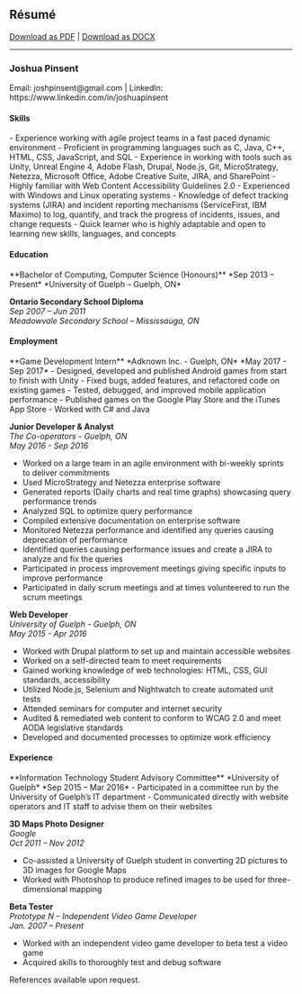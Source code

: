 ## Résumé
<a href="assets/files/JoshuaPinsent-Resume.pdf" target="_blank">Download as PDF</a> | <a href="assets/files/JoshuaPinsent-Resume.docx" target="_blank">Download as DOCX</a>

-------------

<h3 class="resume">Joshua Pinsent</h3>
Email: joshpinsent@gmail.com | LinkedIn: <a>https://www.linkedin.com/in/joshuapinsent</a>

<h4 class="resume">Skills</h4>
- Experience working with agile project teams in a fast paced dynamic environment
- Proficient in programming languages such as C, Java, C++, HTML, CSS, JavaScript, and SQL
- Experience in working with tools such as Unity, Unreal Engine 4, Adobe Flash, Drupal, Node.js, Git, MicroStrategy, Netezza, Microsoft Office, Adobe Creative Suite, JIRA, and SharePoint
- Highly familiar with Web Content Accessibility Guidelines 2.0
- Experienced with Windows and Linux operating systems
- Knowledge of defect tracking systems (JIRA) and incident reporting mechanisms (ServiceFirst, IBM Maximo) to log, quantify, and track the progress of incidents, issues, and change requests
- Quick learner who is highly adaptable and open to learning new skills, languages, and concepts

<h4 class="resume">Education</h4>
**Bachelor of Computing, Computer Science (Honours)**  
*Sep 2013 – Present*  
*University of Guelph – Guelph, ON*  
	
**Ontario Secondary School Diploma**  
*Sep 2007 – Jun 2011*  
*Meadowvale Secondary School – Mississauga, ON*  

<h4 class="resume">Employment</h4>
**Game Development Intern**  
*Adknown Inc. - Guelph, ON*  
*May 2017 - Sep 2017*  
- Designed, developed and published Android games from start to finish with Unity
- Fixed bugs, added features, and refactored code on existing games
- Tested, debugged, and improved mobile application performance
- Published games on the Google Play Store and the iTunes App Store
- Worked with C# and Java

**Junior Developer & Analyst**  
*The Co-operators - Guelph, ON*  
*May 2016 - Sep 2016*  
- Worked on a large team in an agile environment with bi-weekly sprints to deliver commitments
- Used MicroStrategy and Netezza enterprise software
- Generated reports (Daily charts and real time graphs) showcasing query performance trends
- Analyzed SQL to optimize query performance
- Compiled extensive documentation on enterprise software
- Monitored Netezza performance and identified any queries causing deprecation of performance
- Identified queries causing performance issues and create a JIRA to analyze and fix the queries
- Participated in process improvement meetings giving specific inputs to improve performance
- Participated in daily scrum meetings and at times volunteered to run the scrum meetings

**Web Developer**  
*University of Guelph - Guelph, ON*  
*May 2015 - Apr 2016*  
- Worked with Drupal platform to set up and maintain accessible websites
- Worked on a self-directed team to meet requirements
- Gained working knowledge of web technologies: HTML, CSS, GUI standards, accessibility
- Utilized Node.js, Selenium and Nightwatch to create automated unit tests
- Attended seminars for computer and internet security
- Audited & remediated web content to conform to WCAG 2.0 and meet AODA legislative standards
- Developed and documented processes to optimize work efficiency

<h4 class="resume">Experience</h4>
**Information Technology Student Advisory Committee**  
*University of Guelph*  
*Sep 2015 – Mar 2016*  
- Participated in a committee run by the University of Guelph’s IT department
- Communicated directly with website operators and IT staff to advise them on their websites

**3D Maps Photo Designer**  
*Google*  
*Oct 2011 – Nov 2012*  
- Co-assisted a University of Guelph student in converting 2D pictures to 3D images for Google Maps
- Worked with Photoshop to produce refined images to be used for three-dimensional mapping

**Beta Tester**  
*Prototype N – Independent Video Game Developer*  
*Jan. 2007 – Present*  
- Worked with an independent video game developer to beta test a video game
- Acquired skills to thoroughly test and debug software

References available upon request.